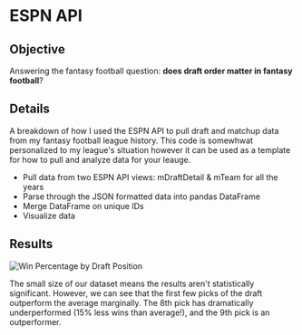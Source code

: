 # ESPN API

## Objective
Answering the fantasy football question: **does draft order matter in fantasy football**?

## Details
A breakdown of how I used the ESPN API to pull draft and matchup data from my fantasy football league history. This code is somewhwat personalized to my league's situation however it can be used as a template for how to pull and analyze data for your leauge.

- Pull data from two ESPN API views: mDraftDetail & mTeam for all the years
- Parse through the JSON formatted data into pandas DataFrame
- Merge DataFrame on unique IDs
- Visualize data

## Results

![Win Percentage by Draft Position](https://user-images.githubusercontent.com/29851231/188334157-db89c2e1-8368-49b1-9a30-535c09efe286.png)

The small size of our dataset means the results aren't statistically significant. However, we can see that the first few picks of the draft outperform the average marginally. The 8th pick has dramatically underperformed (15% less wins than average!), and the 9th pick is an outperformer.
